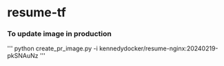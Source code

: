 # resume-tf
### To update image in production
'''
python create_pr_image.py -i kennedydocker/resume-nginx:20240219-pkSNAuNz
'''
